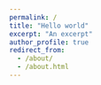```yaml
---
permalink: /
title: "Hello world"
excerpt: "An excerpt"
author_profile: true
redirect_from: 
  - /about/
  - /about.html
---
```


